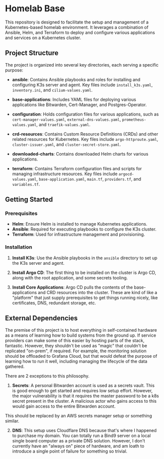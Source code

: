 # Homelab Base

This repository is designed to facilitate the setup and management of a Kubernetes-based homelab environment. It leverages a combination of Ansible, Helm, and Terraform to deploy and configure various applications and services on a Kubernetes cluster.

## Project Structure

The project is organized into several key directories, each serving a specific purpose:

- **ansible**: Contains Ansible playbooks and roles for installing and configuring K3s server and agent. Key files include `install_k3s.yaml`, `inventory.ini`, and `cilium-values.yaml`.

- **base-applications**: Includes YAML files for deploying various applications like Bitwarden, Cert-Manager, and Postgres-Operator.

- **configuration**: Holds configuration files for various applications, such as `cert-manager-values.yaml`, `external-dns-values.yaml`, `prometheus-values.yaml`, and `traefik-values.yaml`.

- **crd-resources**: Contains Custom Resource Definitions (CRDs) and other related resources for Kubernetes. Key files include `argo-httproute.yaml`, `cluster-issuer.yaml`, and `cluster-secret-store.yaml`.

- **downloaded-charts**: Contains downloaded Helm charts for various applications.

- **terraform**: Contains Terraform configuration files and scripts for managing infrastructure resources. Key files include `argocd-values.yaml`, `base-application.yaml`, `main.tf`, `providers.tf`, and `variables.tf`.

## Getting Started

### Prerequisites

- **Helm**: Ensure Helm is installed to manage Kubernetes applications.
- **Ansible**: Required for executing playbooks to configure the K3s cluster.
- **Terraform**: Used for infrastructure management and provisioning.

### Installation

1. **Install K3s**: Use the Ansible playbooks in the `ansible` directory to set up the K3s server and agent.

2. **Install Argo CD**: The first thing to be installed on the cluster is Argo CD, along with the root application, and some secrets tooling.

3. **Install Core Applications**: Argo CD pulls the contents of the base-applications and CRD resources into the cluster. These are kind of like a "platform" that just supply prerequisites to get things running nicely, like certificates, DNS, redundant storage, etc.


## External Dependencies

The premise of this project is to host everything in self-contained hardware as a means of learning how to build systems from the ground up. If service providers can make some of this easier by hosting parts of the stack, fantastic. However, they shouldn't be used as "magic" that couldn't be replicated "on-prem", if required. For example, the monitoring solution should be offloaded to Grafana Cloud, but that would defeat the purpose of learning how to run it well, including managing the lifecycle of the data gathered.

There are 2 exceptions to this philosophy.

1. **Secrets**: A personal Bitwarden account is used as a secrets vault. This is good enough to get started and requires low setup effort. However, the major vulnerability is that it requires the master password to be a k8s secret present in the cluster. A malicious actor who gains access to this would gain access to the entire Bitwarden account.

This should be replaced by an AWS secrets manager setup or something similar.

2. **DNS**: This setup uses Cloudflare DNS because that's where I happened to purchase my domain. You can totally run a Bind9 server on a local single board computer as a private DNS solution. However, I don't currently have an "always on" piece of hardware, and am loath to introduce a single point of failure for something so trivial.



